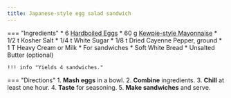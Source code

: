 ```yaml
---
title: Japanese-style egg salad sandwich
---
```

=== "Ingredients"
    * 6 [Hardboiled Eggs](../eggs/hardboiled-eggs.md)
    * 60 g [Kewpie-style Mayonnaise](../sauces/mayonnaise/kewpie-style-mayonnaise.md)
    * 1/2 t Kosher Salt
    * 1/4 t White Sugar
    * 1/8 t Dried Cayenne Pepper, ground
    * 1 T Heavy Cream or Milk
    * For sandwiches
        * Soft White Bread
        * Unsalted Butter (optional)

    !!! info "Yields 4 sandwiches."

=== "Directions"
    1. **Mash eggs** in a bowl.
    2. **Combine** ingredients.
    3. **Chill** at least one hour.
    4. **Taste** for seasoning.
    5. **Make sandwiches** and serve.

[^john]:
    Mitzewich, John. ["Japanese Egg Salad Sandwich (Tamago Sando) - Food Wishes."](https://www.youtube.com/watch?v=cimAbBIZd0g) *Food Wishes.* 6 April 2021.
[^john2]:
    Mitzewich, John. ["Japanese Egg Salad Sandwich (Tamago Sando)."](https://www.allrecipes.com/recipe/283909/japanese-egg-salad-sandwich-tamago-sando/) *All Recipes.* 6 April 2021.
